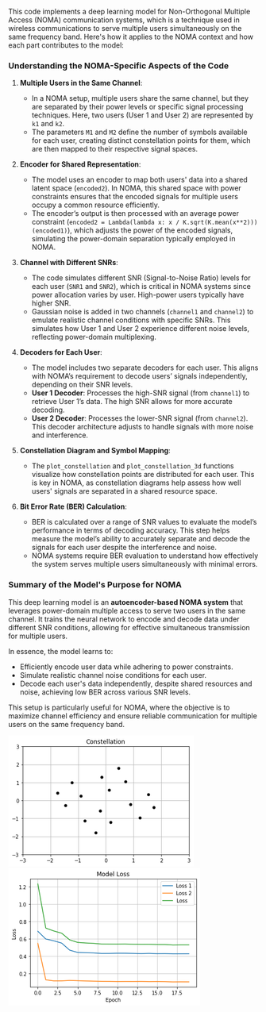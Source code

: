This code implements a deep learning model for Non-Orthogonal Multiple Access (NOMA)
communication systems, which is a technique used in wireless communications to serve multiple users simultaneously on the same frequency band. Here's how it applies to the NOMA context and how each part contributes to the model:

### Understanding the NOMA-Specific Aspects of the Code

1. **Multiple Users in the Same Channel**:
   - In a NOMA setup, multiple users share the same channel, but they are separated by their power levels or specific signal processing techniques. Here, two users (User 1 and User 2) are represented by `k1` and `k2`.
   - The parameters `M1` and `M2` define the number of symbols available for each user, creating distinct constellation points for them, which are then mapped to their respective signal spaces.

2. **Encoder for Shared Representation**:
   - The model uses an encoder to map both users' data into a shared latent space (`encoded2`). In NOMA, this shared space with power constraints ensures that the encoded signals for multiple users occupy a common resource efficiently.
   - The encoder’s output is then processed with an average power constraint (`encoded2 = Lambda(lambda x: x / K.sqrt(K.mean(x**2)))(encoded1)`), which adjusts the power of the encoded signals, simulating the power-domain separation typically employed in NOMA.

3. **Channel with Different SNRs**:
   - The code simulates different SNR (Signal-to-Noise Ratio) levels for each user (`SNR1` and `SNR2`), which is critical in NOMA systems since power allocation varies by user. High-power users typically have higher SNR.
   - Gaussian noise is added in two channels (`channel1` and `channel2`) to emulate realistic channel conditions with specific SNRs. This simulates how User 1 and User 2 experience different noise levels, reflecting power-domain multiplexing.

4. **Decoders for Each User**:
   - The model includes two separate decoders for each user. This aligns with NOMA’s requirement to decode users’ signals independently, depending on their SNR levels.
   - **User 1 Decoder**: Processes the high-SNR signal (from `channel1`) to retrieve User 1’s data. The high SNR allows for more accurate decoding.
   - **User 2 Decoder**: Processes the lower-SNR signal (from `channel2`). This decoder architecture adjusts to handle signals with more noise and interference.

5. **Constellation Diagram and Symbol Mapping**:
   - The `plot_constellation` and `plot_constellation_3d` functions visualize how constellation points are distributed for each user. This is key in NOMA, as constellation diagrams help assess how well users' signals are separated in a shared resource space.

6. **Bit Error Rate (BER) Calculation**:
   - BER is calculated over a range of SNR values to evaluate the model’s performance in terms of decoding accuracy. This step helps measure the model’s ability to accurately separate and decode the signals for each user despite the interference and noise.
   - NOMA systems require BER evaluation to understand how effectively the system serves multiple users simultaneously with minimal errors.

### Summary of the Model's Purpose for NOMA

This deep learning model is an **autoencoder-based NOMA system** that leverages power-domain multiple access to serve two users in the same channel. It trains the neural network to encode and decode data under different SNR conditions, allowing for effective simultaneous transmission for multiple users. 

In essence, the model learns to:
- Efficiently encode user data while adhering to power constraints.
- Simulate realistic channel noise conditions for each user.
- Decode each user's data independently, despite shared resources and noise, achieving low BER across various SNR levels. 

This setup is particularly useful for NOMA, where the objective is to maximize channel efficiency and ensure reliable communication for multiple users on the same frequency band.


![alt text](https://github.com/paritosh2805/deep-noma-code/blob/000dd2ce95a97d33cef505b0afaec9df4f857f87/Constellation.png)![alt text](https://github.com/paritosh2805/deep-noma-code/blob/a1ada8a957c92369abbc1cdc33076acc9239c828/Loss.png)

